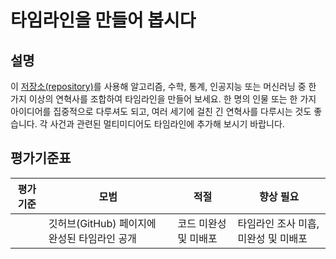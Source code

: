 # 타임라인을 만들어 봅시다

## 설명

이 [저장소(repository)](https://github.com/Digital-Humanities-Toolkit/timeline-builder)를 사용해 알고리즘, 수학, 통계, 인공지능 또는 머신러닝 중 한 가지 이상의 연혁사를 조합하여 타임라인을 만들어 보세요. 한 명의 인물 또는 한 가지 아이디어를 집중적으로 다루셔도 되고, 여러 세기에 걸친 긴 연혁사를 다루시는 것도 좋습니다. 각 사건과 관련된 멀티미디어도 타임라인에 추가해 보시기 바랍니다.

## 평가기준표

| 평가기준  | 모범                                      | 적절                 | 향상 필요                          |
| -------- | ----------------------------------------- | -------------------- | --------------------------------- |
|          | 깃허브(GitHub) 페이지에 완성된 타임라인 공개 | 코드 미완성 및 미배포 | 타임라인 조사 미흡, 미완성 및 미배포 |
